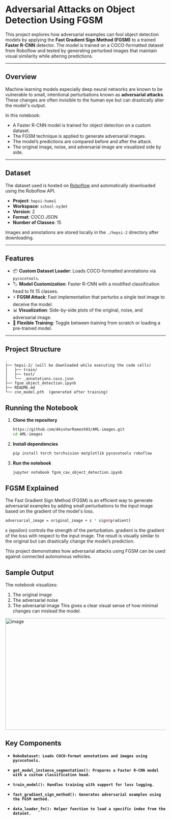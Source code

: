# Adversarial Attacks on Object Detection Using FGSM

This project explores how adversarial examples can fool object detection models by applying the **Fast Gradient Sign Method (FGSM)** to a trained **Faster R-CNN** detector. The model is trained on a COCO-formatted dataset from Roboflow and tested by generating perturbed images that maintain visual similarity while altering predictions.

---

## Overview

Machine learning models especially deep neural networks are known to be vulnerable to small, intentional perturbations known as **adversarial attacks**. These changes are often invisible to the human eye but can drastically alter the model's output.

In this notebook:
- A Faster R-CNN model is trained for object detection on a custom dataset.
- The FGSM technique is applied to generate adversarial images.
- The model’s predictions are compared before and after the attack.
- The original image, noise, and adversarial image are visualized side by side.

---

## Dataset

The dataset used is hosted on [Roboflow](https://roboflow.com) and automatically downloaded using the Roboflow API.

- **Project**: `hepsi-humo1`
- **Workspace**: `school-ny3mt`
- **Version**: 2
- **Format**: COCO JSON
- **Number of Classes**: 15

Images and annotations are stored locally in the `./hepsi-2` directory after downloading.

---

## Features

- 📦 **Custom Dataset Loader**: Loads COCO-formatted annotations via `pycocotools`.
- 🏷️ **Model Customization**: Faster R-CNN with a modified classification head to fit 15 classes.
- ⚡ **FGSM Attack**: Fast implementation that perturbs a single test image to deceive the model.
- 📊 **Visualization**: Side-by-side plots of the original, noise, and adversarial image.
- 🔁 **Flexible Training**: Toggle between training from scratch or loading a pre-trained model.

---

## Project Structure

```plaintext
.
├── hepsi-2/ (will be downloaded while executing the code cells)
│   ├── train/
│   ├── test/
│   └── _annotations.coco.json
├── fgsm_object_detection.ipynb
├── README.md
└── cnn_model.pth  (generated after training)
```
## Running the Notebook

1. **Clone the repository**
   ```bash
   https://github.com/AkssharRamesh03/AML-images.git
   cd AML-images
   ```

2. **Install dependencies**
   ```bash
   pip install torch torchvision matplotlib pycocotools roboflow
   ```

4. **Run the notebook**
   ```bash
   jupyter notebook fgsm_cav_object_detection.ipynb
   ```
## FGSM Explained
The Fast Gradient Sign Method (FGSM) is an efficient way to generate adversarial examples by adding small perturbations to the input image based on the gradient of the model's loss.
```bash
adversarial_image = original_image + ε * sign(gradient)
```
ε (epsilon) controls the strength of the perturbation.
gradient is the gradient of the loss with respect to the input image.
The result is visually similar to the original but can drastically change the model’s prediction.

This project demonstrates how adversarial attacks using FGSM can be used against connected autonomous vehicles.

## Sample Output
The notebook visualizes:
1. The original image
2. The adversarial noise
3. The adversarial image
This gives a clear visual sense of how minimal changes can mislead the model.

<img width="939" height="351" alt="image" src="https://github.com/user-attachments/assets/c363a824-67e9-4662-9a47-7b6322119ac5" />

## Key Components
- **` RoboDataset: Loads COCO-format annotations and images using pycocotools. `**

- **` get_model_instance_segmentation(): Prepares a Faster R-CNN model with a custom classification head. `**

- **` train_model(): Handles training with support for loss logging. `**

- **` fast_gradient_sign_method(): Generates adversarial examples using the FGSM method. `**

- **` data_loader_fn(): Helper function to load a specific index from the dataset. `**



